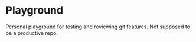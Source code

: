 # Playground

Personal playground for testing and reviewing git features. Not supposed to be a productive repo.
